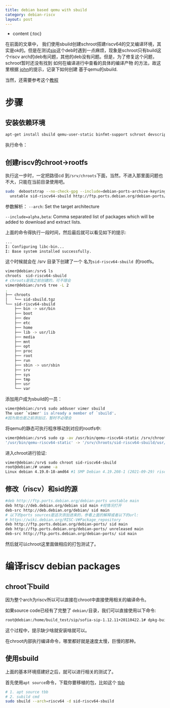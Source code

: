 ```yaml
---
title: debian based qemu with sbuild
category: debian-riscv
layout: post
---
```

* content
{:toc}

在前面的文章中， 我们使用sbuild创建schroot搭建riscv64的交叉编译环境，其实是ok的。但是在测试[sip](https://bugs.debian.org/cgi-bin/bugreport.cgi?bug=978498#39)这个deb时遇到一点麻烦，现象是schroot只有build这个riscv arch的deb有问题，其他的deb没有问题。但是，为了修复这个问题，schroot暂时还没有找到 如何在编译进行中查看的具体的编译产物 的方法，故这里根据 [john](https://bugs.debian.org/cgi-bin/bugreport.cgi?bug=978498#44)的提示，记录下如何创建 基于qemu的sbuild.

当然，还需要参考这个[教程](https://wiki.debian.org/SH4/sbuildQEMU)

# 步骤

## 安装依赖环境
```bash
apt-get install sbuild qemu-user-static binfmt-support schroot devscripts debian-ports-archive-keyring
```
执行命令：

## 创建riscv的chroot->rootfs
执行这一步时，一定把路径cd 到`/srv/chroots`下面，当然，不进入那里面问题也不大，只能在当前目录使用吧。

```bash
sudo  debootstrap --no-check-gpg --include=debian-ports-archive-keyring --arch=riscv64 \
  unstable sid-riscv64-sbuild http://ftp.ports.debian.org/debian-ports/
```
参数解析：
`--arch`: Set the target architecture

`--include=alpha,beta`:  Comma separated list of packages which will be added to download and extract lists.

上面的命令得执行一段时间，然后最后就可以看见如下的提示:
```bash
...
I: Configuring libc-bin...
I: Base system installed successfully.
```

这个时候就会在 /srv 目录下创建了一个 名为`sid-riscv64-sbuild `的rootfs。

```bash
vimer@debian:/srv$ ls
chroots  sid-riscv64-sbuild
# chroots是我之前创建的，可不理会
vimer@debian:/srv$ tree -L 2
.
├── chroots
│   └── sid-sbuild.tgz
└── sid-riscv64-sbuild
    ├── bin -> usr/bin
    ├── boot
    ├── dev
    ├── etc
    ├── home
    ├── lib -> usr/lib
    ├── media
    ├── mnt
    ├── opt
    ├── proc
    ├── root
    ├── run
    ├── sbin -> usr/sbin
    ├── srv
    ├── sys
    ├── tmp
    ├── usr
    └── var
```

添加用户成为sbuild的一员：

```bash
vimer@debian:/srv$ sudo adduser vimer sbuild
The user `vimer' is already a member of `sbuild'.
#因为我也是之前添加过，暂时不必理会
```

将qemu的静态可执行程序移动到对应的rootfs中:

```bash
vimer@debian:/srv$ sudo cp -av /usr/bin/qemu-riscv64-static /srv/chroots/sid-riscv64-sbuild/usr/bin/
'/usr/bin/qemu-riscv64-static' -> '/srv/chroots/sid-riscv64-sbuild/usr/bin/qemu-riscv64-static'
```
进入chroot进行验证:
```bash
vimer@debian:/srv$ sudo chroot sid-riscv64-sbuild
root@debian:/# uname -a
Linux debian 4.19.0-18-amd64 #1 SMP Debian 4.19.208-1 (2021-09-29) riscv64 GNU/Linux
```

## 修改（riscv）和sid的源

```bash
#deb http://ftp.ports.debian.org/debian-ports unstable main
deb http://deb.debian.org/debian sid main #视情况打开
deb-src http://deb.debian.org/debian/ sid main
# 以下的ports sources是这次添加进来的，参看上面的解释或者以下的url:
# https://wiki.debian.org/RISC-V#Package_repository
deb http://ftp.ports.debian.org/debian-ports/ sid main
deb http://ftp.ports.debian.org/debian-ports/ unreleased main
deb-src http://ftp.ports.debian.org/debian-ports/ sid main
```
然后就可以chroot这里面做相应的打包测试了。


# 编译riscv debian packages

## chroot下build

因为整个arch为riscv所以可以直接在chroot中直接使用相关的编译命令。

如果source code已经有了完整了 `debian/`目录，我们可以直接使用以下命令:
```bash
root@debian:/home/build_test/sip/sofia-sip-1.12.11+20110422.1# dpkg-buildpackage -rfakeroot -us -uc
```

这个过程中，提示缺少啥就安装啥就可以。

在chroot内部执行编译命令，哪里都好就是速度太慢，巨慢的那种。

## 使用sbuild

上面的基本环境搭建好之后，就可以进行相关的测试了。

首先使用`apt source`命令，下载你要移植的包，比如这个 [tbb](https://bugs.debian.org/cgi-bin/bugreport.cgi?bug=1002968)

```bash
# 1. apt source tbb
# 2. subild cmd 
sudo sbuild --arch=riscv64 -d sid-riscv64-sbuild
```